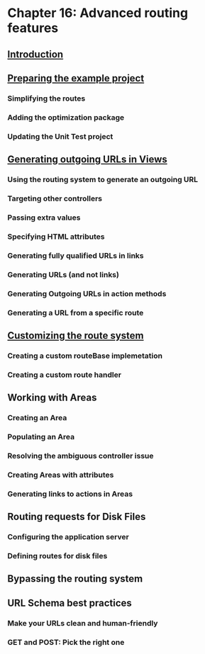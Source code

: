 # Chapter 16: Advanced routing features

## [Introduction](01-Introduction.md)

## [Preparing the example project](02-preparing-the-example-proj.md)
### Simplifying the routes
### Adding the optimization package
### Updating the Unit Test project

## [Generating outgoing URLs in Views](03-generating-outgoing.md)
### Using the routing system to generate an outgoing URL
### Targeting other controllers
### Passing extra values
### Specifying HTML attributes
### Generating fully qualified URLs in links
### Generating URLs (and not links)
### Generating Outgoing URLs in action methods
### Generating a URL from a specific route

## [Customizing the route system](04-customizing-the-route-system.md)
### Creating a custom routeBase implemetation
### Creating a custom route handler

## Working with Areas
### Creating an Area
### Populating an Area
### Resolving the ambiguous controller issue
### Creating Areas with attributes
### Generating links to actions in Areas

## Routing requests for Disk Files
### Configuring the application server
### Defining routes for disk files

## Bypassing the routing system

## URL Schema best practices
### Make your URLs clean and human-friendly
### GET and POST: Pick the right one
